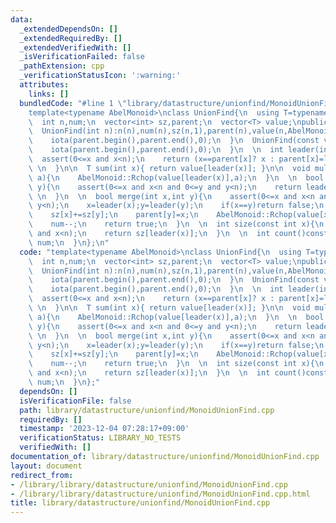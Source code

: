 ```yaml
---
data:
  _extendedDependsOn: []
  _extendedRequiredBy: []
  _extendedVerifiedWith: []
  _isVerificationFailed: false
  _pathExtension: cpp
  _verificationStatusIcon: ':warning:'
  attributes:
    links: []
  bundledCode: "#line 1 \"library/datastructure/unionfind/MonoidUnionFind.cpp\"\n\
    template<typename AbelMonoid>\nclass UnionFind{\n  using T=typename AbelMonoid::value_type;\n\
    \  int n,num;\n  vector<int> sz,parent;\n  vector<T> value;\npublic:\n  UnionFind()=default;\n\
    \  UnionFind(int n):n(n),num(n),sz(n,1),parent(n),value(n,AbelMonoid::unit()){\n\
    \    iota(parent.begin(),parent.end(),0);\n  }\n  UnionFind(const vector<T>&v):n(v.size()),num(n),sz(n,1),parent(n),value(v){\n\
    \    iota(parent.begin(),parent.end(),0);\n  }\n  \n  int leader(int x){ \n  \
    \  assert(0<=x and x<n);\n    return (x==parent[x]? x : parent[x]=leader(parent[x]));\
    \ \n  }\n\n  T sum(int x){ return value[leader(x)]; }\n\n  void multiply(int x,T\
    \ a){\n    AbelMonoid::Rchop(value[leader(x)],a);\n  }\n  \n  bool same(int x,int\
    \ y){\n    assert(0<=x and x<n and 0<=y and y<n);\n    return leader(x)==leader(y);\
    \ \n  }\n  \n  bool merge(int x,int y){\n    assert(0<=x and x<n and 0<=y and\
    \ y<n);\n    x=leader(x);y=leader(y);\n    if(x==y)return false;\n    if(sz[x]<sz[y])swap(x,y);\n\
    \    sz[x]+=sz[y];\n    parent[y]=x;\n    AbelMonoid::Rchop(value[x],value[y]);\n\
    \    num--;\n    return true;\n  }\n  \n  int size(const int x){\n    assert(0<=x\
    \ and x<n);\n    return sz[leader(x)];\n  }\n  \n  int count()const{\n    return\
    \ num;\n  }\n};\n"
  code: "template<typename AbelMonoid>\nclass UnionFind{\n  using T=typename AbelMonoid::value_type;\n\
    \  int n,num;\n  vector<int> sz,parent;\n  vector<T> value;\npublic:\n  UnionFind()=default;\n\
    \  UnionFind(int n):n(n),num(n),sz(n,1),parent(n),value(n,AbelMonoid::unit()){\n\
    \    iota(parent.begin(),parent.end(),0);\n  }\n  UnionFind(const vector<T>&v):n(v.size()),num(n),sz(n,1),parent(n),value(v){\n\
    \    iota(parent.begin(),parent.end(),0);\n  }\n  \n  int leader(int x){ \n  \
    \  assert(0<=x and x<n);\n    return (x==parent[x]? x : parent[x]=leader(parent[x]));\
    \ \n  }\n\n  T sum(int x){ return value[leader(x)]; }\n\n  void multiply(int x,T\
    \ a){\n    AbelMonoid::Rchop(value[leader(x)],a);\n  }\n  \n  bool same(int x,int\
    \ y){\n    assert(0<=x and x<n and 0<=y and y<n);\n    return leader(x)==leader(y);\
    \ \n  }\n  \n  bool merge(int x,int y){\n    assert(0<=x and x<n and 0<=y and\
    \ y<n);\n    x=leader(x);y=leader(y);\n    if(x==y)return false;\n    if(sz[x]<sz[y])swap(x,y);\n\
    \    sz[x]+=sz[y];\n    parent[y]=x;\n    AbelMonoid::Rchop(value[x],value[y]);\n\
    \    num--;\n    return true;\n  }\n  \n  int size(const int x){\n    assert(0<=x\
    \ and x<n);\n    return sz[leader(x)];\n  }\n  \n  int count()const{\n    return\
    \ num;\n  }\n};"
  dependsOn: []
  isVerificationFile: false
  path: library/datastructure/unionfind/MonoidUnionFind.cpp
  requiredBy: []
  timestamp: '2023-12-04 07:28:17+09:00'
  verificationStatus: LIBRARY_NO_TESTS
  verifiedWith: []
documentation_of: library/datastructure/unionfind/MonoidUnionFind.cpp
layout: document
redirect_from:
- /library/library/datastructure/unionfind/MonoidUnionFind.cpp
- /library/library/datastructure/unionfind/MonoidUnionFind.cpp.html
title: library/datastructure/unionfind/MonoidUnionFind.cpp
---
```

